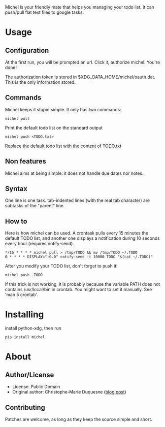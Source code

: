 Michel is your friendly mate that helps you managing your todo list. It
can push/pull flat text files to google tasks.

Usage
=====

Configuration
-------------

At the first run, you will be prompted an url. Click it, authorize michel.
You're done!

The authorization token is stored in $XDG_DATA_HOME/michel/oauth.dat. This
is the only information stored.

Commands
--------

Michel keeps it stupid simple. It only has two commands:

    michel pull
Print the default todo list on the standard output

    michel push <TODO.txt>
Replace the default todo list with the content of TODO.txt

Non features
------------

Michel aims at being simple: it does not handle due dates nor notes.

Syntax
------

One line is one task. tab-indented lines (with the real tab character)
are subtasks of the "parent" line.

How to
------

Here is how michel can be used. A crontask pulls every 15 minutes the
default TODO list, and another one displays a notification during 10
seconds every hour (requires notify-send).

    */15 * * * * michel pull > /tmp/TODO && mv /tmp/TODO ~/.TODO
    0 * * * * DISPLAY=":0.0" notify-send -t 10000 TODO "$(cat ~/.TODO)"

After you modify your TODO list, don't forget to push it!

    michel push .TODO

If this trick is not working, it is probably because the variable PATH
does not contains /usr/local/bin in crontab. You might want to set it
manually. See 'man 5 crontab'.

Installing
==========

install python-xdg, then run

    pip install michel

About
=====

Author/License
--------------

- License: Public Domain
- Original author: Christophe-Marie Duquesne ([blog post](http://blog.chmd.fr/releasing-michel-a-flat-text-file-to-google-tasks-uploader.html))

Contributing
------------

Patches are welcome, as long as they keep the source simple and short.

